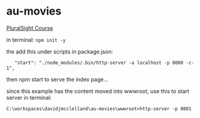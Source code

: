 # au-movies

[PluralSight Course](https://app.pluralsight.com/library/courses/building-applications-aurelia/table-of-contents)

in terminal: 
`npm init -y`

the add this under scripts in package.json:

`   "start": "./node_modules/.bin/http-server -a localhost -p 8000 -c-1",`

then npm start to serve the index page...

since this example has the content moved into wwwroot, use this to start server in terminal:

`C:\workspaces\davidjmcclelland\au-movies\wwwroot>http-server -p 8001`
